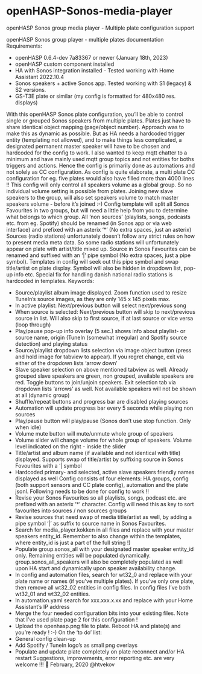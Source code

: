 # openHASP-Sonos-media-player
openHASP Sonos group media player - Multiple plate configuration support

openHASP Sonos group player - multiple plates documentation
Requirements:
- openHASP 0.6.4-dev 7a83367 or newer (January 18th, 2023)
- openHASP custom component installed
- HA with Sonos integration installed - Tested working with Home Assistant 2022.10.4
- Sonos speakers + active Sonos app. Tested working with S1 (legacy) & S2 versions.
- GS-T3E plate or similar (my config is formatted for 480x480 res. displays)

With this openHASP Sonos plate configuration, you’ll be able to control single or grouped
Sonos speakers from multiple plates. Plates just have to share identical object mapping
(page/object number).
Approach was to make this as dynamic as possible. But as HA needs a hardcoded trigger
entity (templating not allowed), and to make things less complicated, a designated
permanent master speaker will have to be chosen and hardcoded for the config to work.
I also wanted to keep mqtt chatter to a minimum and have mainly used mqtt group topics
and not entities for boths triggers and actions. Hence the config is primarily done as
automations and not solely as CC configuration. As config is quite elaborate, a multi plate
CC configuration for eg. five plates would also have filled more than 4000 lines !!
This config will only control all speakers volume as a global group. So no individual volume
setting is possible from plates. Joining new slave speakers to the group, will also set
speakers volume to match master speakers volume - before it’s joined :-)
Config template will split all Sonos Favourites in two groups, but will need a little help from
you to determine what belongs to which group. All ‘non sources’ (playlists, songs, podcasts
etc. from eg. Spotify) should be renamed (in Sonos app or via web interface) and prefixed
with an asterix ‘*’ (No extra spaces, just an asterix)
Sources (radio stations) unfortunately doesn’t follow any strict rules on how to present media
meta data. So some radio stations will unfortunately appear on plate with artist/title mixed
up. Source in Sonos Favourites can be renamed and suffixed with an ‘|’ pipe symbol (No
extra spaces, just a pipe symbol). Templates in config will seek out this pipe symbol and
swap title/artist on plate display. Symbol will also be hidden in dropdown list, pop-up info etc.
Special fix for handling danish national radio stations is hardcoded in templates.
Keywords:
- Source/playlist album image displayed. Zoom function used to resize TuneIn’s source
images, as they are only 145 x 145 pixels max.
- In active playlist: Next/previous button will select next/previous song
- When source is selected: Next/previous button will skip to next/previous source in
list. Will also skip to first source, if at last source or vice versa (loop through)
- Play/pause pop-up info overlay (5 sec.) shows info about playlist- or source name,
origin (TuneIn (somewhat irregular) and Spotify source detection) and playing status
- Source/playlist dropdown lists selection via image object button (press and hold
image for tabview to appear). If you regret change, exit via either of the dropdown
lists ‘arrow down’
- Slave speaker selection on above mentioned tabview as well. Already grouped slave
speakers are green, non grouped, available speakers are red. Toggle buttons to
join/unjoin speakers. Exit selection tab via dropdown lists ‘arrows’ as well. Not
available speakers will not be shown at all (dynamic group)
- Shuffle/repeat buttons and progress bar are disabled playing sources
- Automation will update progress bar every 5 seconds while playing non sources
- Play/pause button will play/pause (Sonos don’t use stop function. Only when idle)
- Volume mute button will mute/unmute whole group of speakers
- Volume slider will change volume for whole group of speakers. Volume level
indicated on the right - inside the slider
- Title/artist and album name (if available and not identical with title) displayed.
Supports swap of title/artist by suffixing source in Sonos Fovourites with a ‘| symbol
- Hardcoded primary- and selected, active slave speakers friendly names displayed as
well
Config consists of four elements: HA groups, config (both support sensors and CC plate
config), automation and the plate jsonl.
Following needs to be done for config to work !!
- Revise your Sonos Favourites so all playlists, songs, podcast etc. are prefixed with
an asterix ‘*’ character. Config will need this as key to sort favourites into sources /
non sources groups
- Revise sources that need swap of media title/artist as well, by adding a pipe symbol
‘|’ as suffix to source name in Sonos Favourites.
- Search for media_player.kokken in all files and replace with your master speakers
entity_id. Remember to also change within the templates, where entity_id is just a
part of the full string !)
- Populate group.sonos_all with your designated master speaker entity_id only.
Remaining entities will be populated dynamically. group.sonos_all_speakers will
also be completely populated as well upon HA start and dynamically upon speaker
availability change.
- In config and automation files, search for wt32_0 and replace with your plate name
or names (if you’ve multiple plates). If you’ve only one plate, then remove all
wt32_02 entities in config files. In config files I’ve both wt32_01 and wt32_02
entities.
- In automation.yaml search for xxx.xxx.x.xx and replace with your Home
Assistant’s IP address
- Merge the four needed configuration bits into your existing files. Note that I’ve used
plate page 2 for this configuration !
- Upload the openhasp.png file to plate. Reboot HA and plate(s) and you’re ready ! :-)
On the ‘to do’ list:
- General config clean-up
- Add Spotify / TuneIn logo’s as small png overlays
- Populate and update plate completely on plate reconnect and/or HA restart
Suggestions, improvements, error reporting etc. are very welcome !!! 🙂
February, 2020 @htvekov
